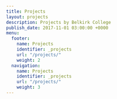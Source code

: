 ```yaml
---
title: Projects
layout: projects
description: Projects by Belkirk College
publish_date: 2017-11-01 03:00:00 +0000
menu:
  footer:
    name: Projects
    identifier: _projects
    url: "/projects/"
    weight: 2
  navigation:
    name: Projects
    identifier: _projects
    url: "/projects/"
    weight: 3
---
```

